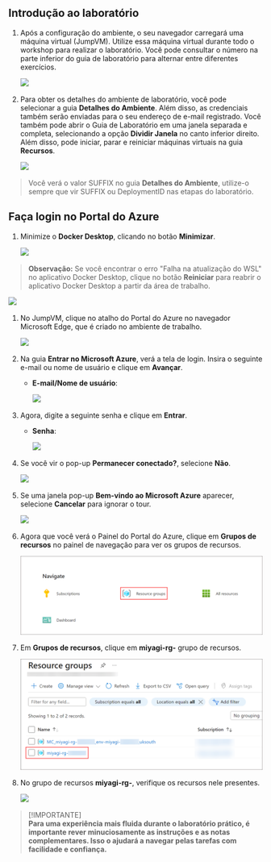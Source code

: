 ## Introdução ao laboratório

1. Após a configuração do ambiente, o seu navegador carregará uma máquina virtual (JumpVM). Utilize essa máquina virtual durante todo o workshop para realizar o laboratório. Você pode consultar o número na parte inferior do guia de laboratório para alternar entre diferentes exercícios.

   ![](../Media/gettingstartedpagenew1-v2.png)

1. Para obter os detalhes do ambiente de laboratório, você pode selecionar a guia **Detalhes do Ambiente**. Além disso, as credenciais também serão enviadas para o seu endereço de e-mail registrado. Você também pode abrir o Guia de Laboratório em uma janela separada e completa, selecionando a opção **Dividir Janela** no canto inferior direito. Além disso, pode iniciar, parar e reiniciar máquinas virtuais na guia **Recursos**.

   ![](../Media/gettingstartedpagenew2-v2.png)

 > Você verá o valor SUFFIX no guia **Detalhes do Ambiente**, utilize-o sempre que vir SUFFIX ou DeploymentID nas etapas do laboratório.

## Faça login no Portal do Azure

1. Minimize o **Docker Desktop**, clicando no botão **Minimizar**.

   ![](../Media/miyagi-image1.png)

 > **Observação:** Se você encontrar o erro "Falha na atualização do WSL" no aplicativo Docker Desktop, clique no botão **Reiniciar** para reabrir o aplicativo Docker Desktop a partir da área de trabalho.

   ![](../Media/docker-issue.png)

1. No JumpVM, clique no atalho do Portal do Azure no navegador Microsoft Edge, que é criado no ambiente de trabalho.

   ![](../Media/gettingstartpage3.png)

1. Na guia **Entrar no Microsoft Azure**, verá a tela de login. Insira o seguinte e-mail ou nome de usuário e clique em **Avançar**.

     * **E-mail/Nome de usuário**: **<inject key="AzureAdUserEmail"></inject>**

       ![](../Media/miyagi-image2.png)

1. Agora, digite a seguinte senha e clique em **Entrar**.

    * **Senha**: **<inject key="AzureAdUserPassword"></inject>**

      ![](../Media/miyagi-image3.png)

1. Se você vir o pop-up **Permanecer conectado?**, selecione **Não**.

   ![](../Media/miyagi-image4.png)

1. Se uma janela pop-up **Bem-vindo ao Microsoft Azure** aparecer, selecione **Cancelar** para ignorar o tour.

   ![](../Media/miyagi-image5.png)

1. Agora que você verá o Painel do Portal do Azure, clique em **Grupos de recursos** no painel de navegação para ver os grupos de recursos.

   ![](../Media/miyagi-image6.png)

1. Em **Grupos de recursos**, clique em **miyagi-rg-<inject key="DeploymentID" enableCopy="false"/>** grupo de recursos.

   ![](../Media/miyagi-image7.png)

1. No grupo de recursos **miyagi-rg-<inject key="DeploymentID" enableCopy="false"/>**, verifique os recursos nele presentes.

   ![](../Media/miyagi-image8.png)


> [!IMPORTANTE]<br>
> **Para uma experiência mais fluida durante o laboratório prático, é importante rever minuciosamente as instruções e as notas complementares. Isso o ajudará a navegar pelas tarefas com facilidade e confiança.**

